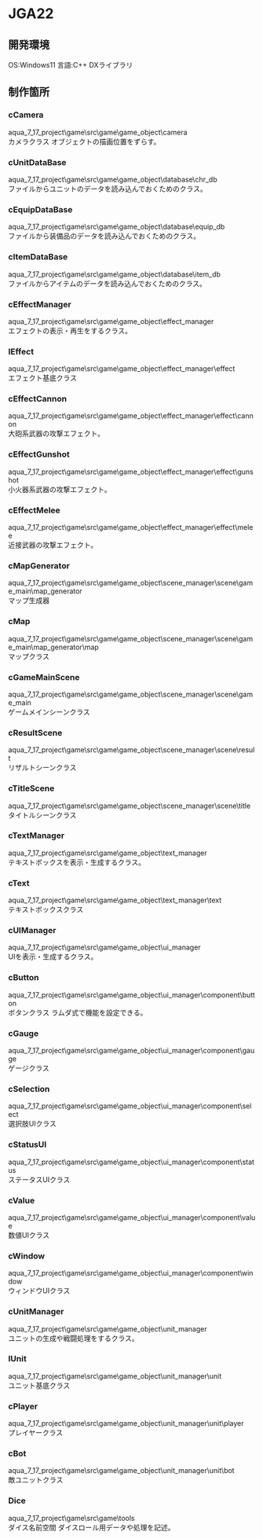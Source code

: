 # JGA22
## 開発環境
OS:Windows11
言語:C++ DXライブラリ

## 制作箇所
### cCamera
aqua_7_17_project\game\src\game\game_object\camera  
カメラクラス オブジェクトの描画位置をずらす。
### cUnitDataBase
aqua_7_17_project\game\src\game\game_object\database\chr_db  
ファイルからユニットのデータを読み込んでおくためのクラス。
### cEquipDataBase
aqua_7_17_project\game\src\game\game_object\database\equip_db  
ファイルから装備品のデータを読み込んでおくためのクラス。
### cItemDataBase
aqua_7_17_project\game\src\game\game_object\database\item_db  
ファイルからアイテムのデータを読み込んでおくためのクラス。
### cEffectManager
aqua_7_17_project\game\src\game\game_object\effect_manager  
エフェクトの表示・再生をするクラス。
### IEffect
aqua_7_17_project\game\src\game\game_object\effect_manager\effect  
エフェクト基底クラス
### cEffectCannon
aqua_7_17_project\game\src\game\game_object\effect_manager\effect\cannon  
大砲系武器の攻撃エフェクト。
### cEffectGunshot
aqua_7_17_project\game\src\game\game_object\effect_manager\effect\gunshot  
小火器系武器の攻撃エフェクト。
### cEffectMelee
aqua_7_17_project\game\src\game\game_object\effect_manager\effect\melee  
近接武器の攻撃エフェクト。
### cMapGenerator
aqua_7_17_project\game\src\game\game_object\scene_manager\scene\game_main\map_generator  
マップ生成器
### cMap
aqua_7_17_project\game\src\game\game_object\scene_manager\scene\game_main\map_generator\map  
マップクラス
### cGameMainScene
aqua_7_17_project\game\src\game\game_object\scene_manager\scene\game_main  
ゲームメインシーンクラス
### cResultScene
aqua_7_17_project\game\src\game\game_object\scene_manager\scene\result  
リザルトシーンクラス
### cTitleScene
aqua_7_17_project\game\src\game\game_object\scene_manager\scene\title  
タイトルシーンクラス
### cTextManager
aqua_7_17_project\game\src\game\game_object\text_manager  
テキストボックスを表示・生成するクラス。
### cText
aqua_7_17_project\game\src\game\game_object\text_manager\text  
テキストボックスクラス
### cUIManager
aqua_7_17_project\game\src\game\game_object\ui_manager  
UIを表示・生成するクラス。
### cButton
aqua_7_17_project\game\src\game\game_object\ui_manager\component\button  
ボタンクラス ラムダ式で機能を設定できる。
### cGauge
aqua_7_17_project\game\src\game\game_object\ui_manager\component\gauge  
ゲージクラス
### cSelection
aqua_7_17_project\game\src\game\game_object\ui_manager\component\select  
選択肢UIクラス
### cStatusUI
aqua_7_17_project\game\src\game\game_object\ui_manager\component\status  
ステータスUIクラス
### cValue
aqua_7_17_project\game\src\game\game_object\ui_manager\component\value  
数値UIクラス
### cWindow
aqua_7_17_project\game\src\game\game_object\ui_manager\component\window  
ウィンドウUIクラス
### cUnitManager
aqua_7_17_project\game\src\game\game_object\unit_manager  
ユニットの生成や戦闘処理をするクラス。
### IUnit
aqua_7_17_project\game\src\game\game_object\unit_manager\unit  
ユニット基底クラス
### cPlayer
aqua_7_17_project\game\src\game\game_object\unit_manager\unit\player  
プレイヤークラス
### cBot
aqua_7_17_project\game\src\game\game_object\unit_manager\unit\bot  
敵ユニットクラス
### Dice
aqua_7_17_project\game\src\game\tools  
ダイス名前空間 ダイスロール用データや処理を記述。
